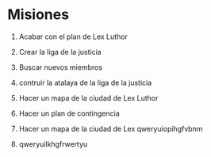 # Misiones

1. Acabar con el plan de Lex Luthor
2. Crear la liga de la justicia
3. Buscar nuevos miembros
4. contruir la atalaya de la liga de la justicia
5. Hacer un mapa de la ciudad de Lex Luthor
6. Hacer un plan de contingencia

7. Hacer un mapa de la ciudad de Lex qweryuiopihgfvbnm

7. qweryuilkhgfrwertyu

